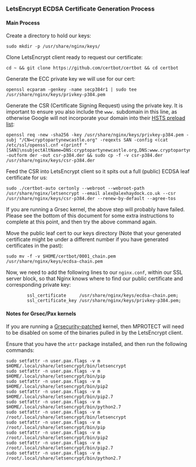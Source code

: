 ### LetsEncrypt ECDSA Certificate Generation Process

#### Main Process
Create a directory to hold our keys:
```
sudo mkdir -p /usr/share/nginx/keys/
```

Clone LetsEncrypt client ready to request our certificate:
```
cd ~ && git clone https://github.com/certbot/certbot && cd certbot
```

Generate the ECC private key we will use for our cert:
```
openssl ecparam -genkey -name secp384r1 | sudo tee /usr/share/nginx/keys/privkey-p384.pem
```

Generate the CSR (Certificate Signing Request) using the private key. It is important to ensure you also include the `www.` subdomain in this line, as otherwise Google will not incorporate your domain into their [HSTS preload list](https://hstspreload.appspot.com):
```
openssl req -new -sha256 -key /usr/share/nginx/keys/privkey-p384.pem -subj "/CN=cryptopartynewcastle.org" -reqexts SAN -config <(cat /etc/ssl/openssl.cnf <(printf "[SAN]\nsubjectAltName=DNS:cryptopartynewcastle.org,DNS:www.cryptopartynewcastle.org,DNS:beta.cryptopartynewcastle.org")) -outform der -out csr-p384.der && sudo cp -f -v csr-p384.der /usr/share/nginx/keys/csr-p384.der
```

Feed the CSR into LetsEncrypt client so it spits out a full (public) ECDSA leaf certificate for us:
```
sudo ./certbot-auto certonly --webroot --webroot-path /usr/share/nginx/letsencrypt --email alex@alexhaydock.co.uk --csr /usr/share/nginx/keys/csr-p384.der --renew-by-default --agree-tos
```

If you are running a Grsec kernel, the above step will probably have failed. Please see the bottom of this document for some extra instructions to complete at this point, and then try the above command again.

Move the public leaf cert to our keys directory (Note that your generated certificate might be under a different number if you have generated certificates in the past):
```
sudo mv -f -v $HOME/certbot/0001_chain.pem /usr/share/nginx/keys/ecdsa-chain.pem
```

Now, we need to add the following lines to our `nginx.conf`, within our SSL server block, so that Nginx knows where to find our public certificate and corresponding private key:
```nginx
		ssl_certificate		/usr/share/nginx/keys/ecdsa-chain.pem;
		ssl_certificate_key	/usr/share/nginx/keys/privkey-p384.pem;
```


#### Notes for Grsec/Pax kernels
If you are running a [Grsecurity-patched](https://grsecurity.net/) kernel, then MPROTECT will need to be disabled on some of the binaries pulled in by the LetsEncrypt client.

Ensure that you have the `attr` package installed, and then run the following commands:
```
sudo setfattr -n user.pax.flags -v m $HOME/.local/share/letsencrypt/bin/letsencrypt
sudo setfattr -n user.pax.flags -v m $HOME/.local/share/letsencrypt/bin/pip
sudo setfattr -n user.pax.flags -v m $HOME/.local/share/letsencrypt/bin/pip2
sudo setfattr -n user.pax.flags -v m $HOME/.local/share/letsencrypt/bin/pip2.7
sudo setfattr -n user.pax.flags -v m $HOME/.local/share/letsencrypt/bin/python2.7
sudo setfattr -n user.pax.flags -v m /root/.local/share/letsencrypt/bin/letsencrypt
sudo setfattr -n user.pax.flags -v m /root/.local/share/letsencrypt/bin/pip
sudo setfattr -n user.pax.flags -v m /root/.local/share/letsencrypt/bin/pip2
sudo setfattr -n user.pax.flags -v m /root/.local/share/letsencrypt/bin/pip2.7
sudo setfattr -n user.pax.flags -v m /root/.local/share/letsencrypt/bin/python2.7
```
